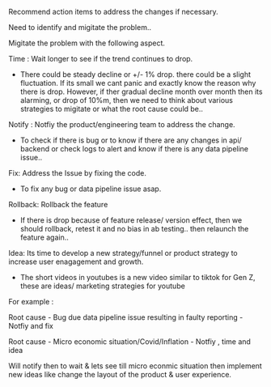 Recommend action items to address the changes if necessary.

Need to identify and migitate the problem..

Migitate the problem with the following aspect.
 
Time : Wait longer to see if the trend continues to drop. 
- There could be steady decline or +/- 1% drop. there could be a slight fluctuation. If its small we cant panic and exactly know the reason why there is drop.
However, if ther gradual decline month over month then its alarming, or drop of 10%m, then we need to think about various strategies to migitate or what the root cause could be..

Notify : Notfiy the product/engineering team to address the change.
- To check if there is bug or to know if there are any changes in api/ backend or check logs to alert and know if there is any data pipeline issue..

Fix: Address the Issue by fixing the code.
- To fix any bug or data pipeline issue asap.

Rollback: Rollback the feature
- If there is drop because of feature release/ version effect, then we should rollback, retest it and no bias in ab testing.. then relaunch the feature again..

Idea: Its time to develop a new strategy/funnel or product strategy to increase user enagagement and growth.
- The short videos in youtubes is a new video similar to tiktok for Gen Z, these are ideas/ marketing strategies for youtube 


For example : 

Root cause - Bug due data pipeline issue resulting in faulty reporting - Notfiy and fix

Root cause - Micro economic situation/Covid/Inflation  - Notfiy , time  and idea 

Will notify then to wait & lets see till micro econmic situation then implement new ideas like change the layout of the product & user experience.




